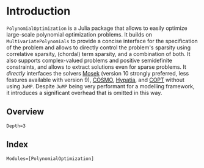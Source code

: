 # Introduction

`PolynomialOptimization` is a Julia package that allows to easily optimize large-scale polynomial optimization problems.
It builds on `MultivariatePolynomials` to provide a concise interface for the specification of the problem and allows to
directly control the problem's sparsity using correlative sparsity, (chordal) term sparsity, and a combination of both. It also
supports complex-valued problems and positive semidefinite constraints, and allows to extract solutions even for sparse
problems.
It _directly_ interfaces the solvers [Mosek](https://www.mosek.com/) (version 10 strongly preferred, less features available
with version 9), [COSMO](https://oxfordcontrol.github.io/COSMO.jl/stable/),
[Hypatia](https://github.com/chriscoey/Hypatia.jl), and [COPT](https://www.shanshu.ai/copt) without using `JuMP`. Despite
`JuMP` being very performant for a modelling framework, it introduces a significant overhead that is omitted in this way.

## Overview
```@contents
Depth=3
```

## Index
```@index
Modules=[PolynomialOptimization]
```